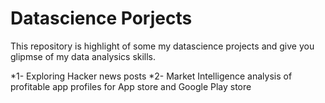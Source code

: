 # Datascience Porjects

This repository is highlight of some my datascience projects and give you glipmse of my data analysics skills.

  *1- Exploring Hacker news posts
  *2- Market Intelligence analysis of profitable app profiles for App store and Google Play store
